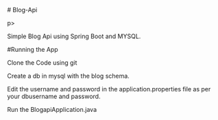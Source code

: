 <p># Blog-Api</p>p>
<p>Simple Blog Api using Spring Boot and MYSQL.
</p>

<p>#Running the App</p>
<p>Clone the Code using git</p>
<p>Create a db in mysql with the blog schema.</p>
<p>Edit the username and password in the application.properties file as per your dbusername and password.</p>
<p>Run the BlogapiApplication.java 
</p>

